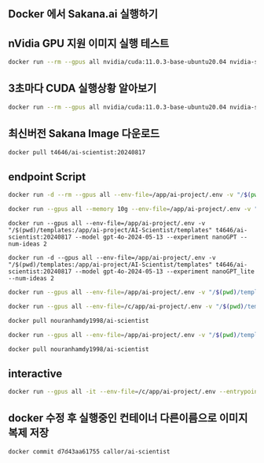 ## Docker 에서 Sakana.ai 실행하기

## nVidia GPU 지원 이미지 실행 테스트
```bash
docker run --rm --gpus all nvidia/cuda:11.0.3-base-ubuntu20.04 nvidia-smi
```
## 3초마다 CUDA 실행상황 알아보기
```bash
docker run --rm --gpus all nvidia/cuda:11.0.3-base-ubuntu20.04 nvidia-smi -l 3
```

## 최신버전 Sakana Image 다운로드
```bash
docker pull t4646/ai-scientist:20240817
```

## endpoint Script
```bash
docker run -d --rm --gpus all --env-file=/app/ai-project/.env -v "/$(pwd)/templates:/app/ai-project/AI-Scientist/templates" t4646/ai-scientist:20240817 --model gpt-4o-2024-05-13 --experiment nanoGPT --num-ideas 2
```


```bash
docker run --gpus all --memory 10g --env-file=/app/ai-project/.env -v "/$(pwd)/templates:/app/ai-project/AI-Scientist/templates" t4646/ai-scientist:20240817 --model gpt-4o-2024-05-13 --experiment 2d_diffusion --num-ideas 2
```

```shell
docker run --gpus all --env-file=/app/ai-project/.env -v "/$(pwd)/templates:/app/ai-project/AI-Scientist/templates" t4646/ai-scientist:20240817 --model gpt-4o-2024-05-13 --experiment nanoGPT --num-ideas 2
```

```shell
docker run -d --gpus all --env-file=/app/ai-project/.env -v "/$(pwd)/templates:/app/ai-project/AI-Scientist/templates" t4646/ai-scientist:20240817 --model gpt-4o-2024-05-13 --experiment nanoGPT_lite --num-ideas 2
```


```bash
docker run --gpus all --env-file=/app/ai-project/.env -v "/$(pwd)/templates:/app/ai-project/AI-Scientist/templates" t4646/ai-scientist:20240817 --model gpt-4o-2024-05-13 --experiment 2d_diffusion --num-ideas 1
```

```bash
docker run --gpus all --env-file=/c/app/ai-project/.env -v "/$(pwd)/templates:/c/app/ai-project/AI-Scientist/templates" t4646/ai-scientist:20240817 --model chatgpt-4o-latest	 --experiment 2d_diffusion --num-ideas 1
```


```bash
docker pull nouranhamdy1998/ai-scientist
````
```bash
docker run --gpus all --env-file=/app/ai-project/.env -v "/$(pwd)/templates:/app/ai-project/AI-Scientist/templates" docker pull nouranhamdy1998/ai-scientist --model gpt-4o-2024-05-13 --experiment 2d_diffusion --num-ideas 1
```


```bash
docker pull nouranhamdy1998/ai-scientist
```


## interactive
```bash
docker run --gpus all -it --env-file=/c/app/ai-project/.env --entrypoint /bin/bash t4646/ai-scientist:20240817
```

## docker 수정 후 실행중인 컨테이너 다른이름으로 이미지 복제 저장
```bash
docker commit d7d43aa61755 callor/ai-scientist
```